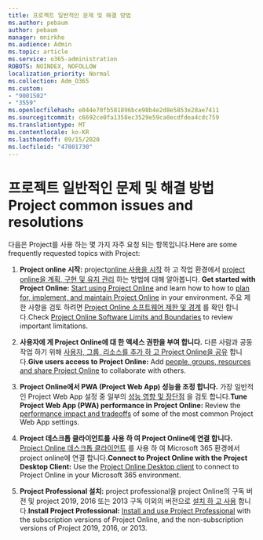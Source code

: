 ```yaml
---
title: 프로젝트 일반적인 문제 및 해결 방법
ms.author: pebaum
author: pebaum
manager: mnirkhe
ms.audience: Admin
ms.topic: article
ms.service: o365-administration
ROBOTS: NOINDEX, NOFOLLOW
localization_priority: Normal
ms.collection: Adm_O365
ms.custom:
- "9001502"
- "3559"
ms.openlocfilehash: e044e70fb581896bce98b4e2d8e5853e28ae7411
ms.sourcegitcommit: c6692ce0fa1358ec3529e59ca0ecdfdea4cdc759
ms.translationtype: MT
ms.contentlocale: ko-KR
ms.lasthandoff: 09/15/2020
ms.locfileid: "47801730"
---
```

# <a name="project-common-issues-and-resolutions"></a><span data-ttu-id="23d4e-102">프로젝트 일반적인 문제 및 해결 방법</span><span class="sxs-lookup"><span data-stu-id="23d4e-102">Project common issues and resolutions</span></span>

<span data-ttu-id="23d4e-103">다음은 Project를 사용 하는 몇 가지 자주 요청 되는 항목입니다.</span><span class="sxs-lookup"><span data-stu-id="23d4e-103">Here are some frequently requested topics with Project:</span></span>

1. <span data-ttu-id="23d4e-104">**Project online 시작:** project[online 사용을 시작](https://docs.microsoft.com/ProjectOnline/get-started-with-project-online) 하 고 작업 환경에서 [project online을 계획, 구현 및 유지 관리](https://docs.microsoft.com/projectonline/project-online) 하는 방법에 대해 알아봅니다.  </span><span class="sxs-lookup"><span data-stu-id="23d4e-104">**Get started with Project Online:**  [Start using Project Online](https://docs.microsoft.com/ProjectOnline/get-started-with-project-online) and learn how to how to [plan for, implement, and maintain Project Online](https://docs.microsoft.com/projectonline/project-online) in your environment.</span></span> <span data-ttu-id="23d4e-105">주요 제한 사항을 검토 하려면 [Project Online 소프트웨어 제한 및 경계](https://docs.microsoft.com/ProjectOnline/project-online-software-boundaries-and-limits) 를 확인 합니다.</span><span class="sxs-lookup"><span data-stu-id="23d4e-105">Check [Project Online Software Limits and Boundaries](https://docs.microsoft.com/ProjectOnline/project-online-software-boundaries-and-limits) to review important limitations.</span></span>

2. <span data-ttu-id="23d4e-106">**사용자에 게 Project Online에 대 한 액세스 권한을 부여 합니다.** 다른 사람과 공동 작업 하기 위해 [사용자, 그룹, 리소스를 추가 하 고 Project Online을 공유](https://docs.microsoft.com/projectonline/step-2-add-people-to-project-online) 합니다.</span><span class="sxs-lookup"><span data-stu-id="23d4e-106">**Give users access to Project Online:** Add [people, groups, resources and share Project Online](https://docs.microsoft.com/projectonline/step-2-add-people-to-project-online) to collaborate with others.</span></span> 

3. <span data-ttu-id="23d4e-107">**Project Online에서 PWA (Project Web App) 성능을 조정 합니다.** 가장 일반적인 Project Web App 설정 중 일부의 [성능 영향 및 장단점](https://docs.microsoft.com/projectonline/tune-project-online-performance) 을 검토 합니다.</span><span class="sxs-lookup"><span data-stu-id="23d4e-107">**Tune Project Web App (PWA) performance in Project Online:** Review the [performance impact and tradeoffs](https://docs.microsoft.com/projectonline/tune-project-online-performance) of some of the most common Project Web App settings.</span></span>

4. <span data-ttu-id="23d4e-108">**Project 데스크톱 클라이언트를 사용 하 여 Project Online에 연결 합니다.** [Project Online 데스크톱 클라이언트](https://docs.microsoft.com/projectonline/connect-to-project-online-with-the-project-online-desktop-client) 를 사용 하 여 Microsoft 365 환경에서 project online에 연결 합니다.</span><span class="sxs-lookup"><span data-stu-id="23d4e-108">**Connect to Project Online with the Project Desktop Client:** Use the [Project Online Desktop client](https://docs.microsoft.com/projectonline/connect-to-project-online-with-the-project-online-desktop-client) to connect to Project Online in your Microsoft 365 environment.</span></span> 

5. <span data-ttu-id="23d4e-109">**Project Professional 설치:** project professional을 project Online의 구독 버전 및 project 2019, 2016 또는 2013 구독 이외의 버전으로 [설치 하 고 사용](https://support.office.com/article/install-project-7059249b-d9fe-4d61-ab96-5c5bf435f281) 합니다.</span><span class="sxs-lookup"><span data-stu-id="23d4e-109">**Install Project Professional:** [Install and use Project Professional](https://support.office.com/article/install-project-7059249b-d9fe-4d61-ab96-5c5bf435f281) with the subscription versions of Project Online, and the non-subscription versions of Project 2019, 2016, or 2013.</span></span>
